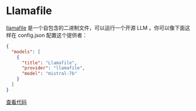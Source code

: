 # Llamafile

[llamafile](https://github.com/Mozilla-Ocho/llamafile#readme) 是一个自包含的二进制文件，可以运行一个开源 LLM 。你可以像下面这样在 config.json 配置这个提供者：

```json title="config.json"
{
  "models": [
    {
      "title": "Llamafile",
      "provider": "llamafile",
      "model": "mistral-7b"
    }
  ]
}
```

[查看代码](https://github.com/Mindbowser/co-pilot/blob/main/core/llm/llms/Llamafile.ts)
